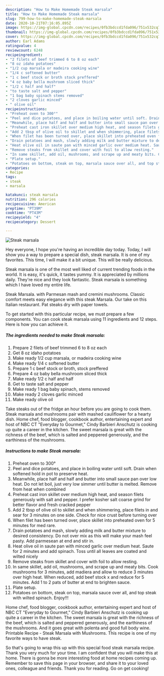 ```yaml
---
description: "How to Make Homemade Steak marsala"
title: "How to Make Homemade Steak marsala"
slug: 799-how-to-make-homemade-steak-marsala
date: 2020-10-21T07:16:05.895Z
image: https://img-global.cpcdn.com/recipes/0fb3bdccd1fda096/751x532cq70/steak-marsala-recipe-main-photo.jpg
thumbnail: https://img-global.cpcdn.com/recipes/0fb3bdccd1fda096/751x532cq70/steak-marsala-recipe-main-photo.jpg
cover: https://img-global.cpcdn.com/recipes/0fb3bdccd1fda096/751x532cq70/steak-marsala-recipe-main-photo.jpg
author: Earl Adams
ratingvalue: 4
reviewcount: 6248
recipeingredient:
- "2 filets of beef trimmed 6 to 8 oz each"
- "8 oz idaho potatoes"
- "1/2 cup marsala or madeira cooking wine"
- "1/4 c softened butter"
- "1 c beef stock or broth stock preffered"
- "4 oz baby bella mushroom sliced thick"
- "1/2 c half and half"
- "to taste salt and pepper"
- "1 bag baby spinach stems removed"
- "2 cloves garlic minced"
- " olive oil"
recipeinstructions:
- "Preheat oven to 300°"
- "Peel and dice potatoes, and place in boiling water until soft. Drain when softened hold in pot to preserve heat."
- "Meanwhile, place half and half and butter into small sauce pan over low heat. Do not let boil, just very low simmer until butter is melted. Remove from heat when combined"
- "Preheat cast iron skillet over medium high heat, and season filets generously with salt and pepper. I prefer kosher salt coarse grind for better flavor and fresh cracked pepper"
- "Add 2 tbsp of olive oil to skillet and when shimmering, place filets in and sear for 3 minutes on one side. Check for nice crust before turning over"
- "When filet has been turned over, place skillet into preheated oven for 5 minutes for med rare."
- "Drain potatoes and mash, slowly adding milk and butter mixture to desired consistency. Do not over mix as this will make your mash feel pasty. Add parmesean at end and stir in."
- "Heat olive oil in saute pan with minced garlic over medium heat. Saute for 2 minutes and add spinach. Toss until all leaves are coated and wilted nicely"
- "Remove steaks from skillet and cover with foil to allow resting."
- "In same skillet, add oil, mushrooms, and scrape up and meaty bits. Cook mushrooms for 3 minutes, add madiera and allow to reduce 3 minutes over high heat. When reduced, add beef stock x and reduce for 5 minutes. Add 1 to 2 pats of butter at end to brighten sauce."
- "Plate setup."
- "Potatoes on bottom, steak on top, marsala sauce over all, and top steak with wilted spinach. Enjoy!!!"
categories:
- Recipe
tags:
- steak
- marsala

katakunci: steak marsala 
nutrition: 296 calories
recipecuisine: American
preptime: "PT39M"
cooktime: "PT43M"
recipeyield: "4"
recipecategory: Dessert

---
```



![Steak marsala](https://img-global.cpcdn.com/recipes/0fb3bdccd1fda096/751x532cq70/steak-marsala-recipe-main-photo.jpg)

Hey everyone, I hope you're having an incredible day today. Today, I will show you a way to prepare a special dish, steak marsala. It is one of my favorites. This time, I will make it a bit unique. This will be really delicious.

Steak marsala is one of the most well liked of current trending foods in the world. It is easy, it's quick, it tastes yummy. It is appreciated by millions daily. They're nice and they look fantastic. Steak marsala is something which I have loved my entire life.

Steak Marsala. with Parmesan mash and cremini mushrooms. Classic comfort meets easy elegance with this steak Marsala. Our take on this Italian restaurant. Pat steaks dry with paper towels.


To get started with this particular recipe, we must prepare a few components. You can cook steak marsala using 11 ingredients and 12 steps. Here is how you can achieve it.

<!--inarticleads1-->

##### The ingredients needed to make Steak marsala:

1. Prepare 2 filets of beef trimmed 6 to 8 oz each
1. Get 8 oz idaho potatoes
1. Make ready 1/2 cup marsala, or madeira cooking wine
1. Make ready 1/4 c softened butter
1. Prepare 1 c beef stock or broth, stock preffered
1. Prepare 4 oz baby bella mushroom sliced thick
1. Make ready 1/2 c half and half
1. Get to taste salt and pepper
1. Make ready 1 bag baby spinach, stems removed
1. Make ready 2 cloves garlic minced
1. Make ready  olive oil


Take steaks out of the fridge an hour before you are going to cook them. Steak marsala and mushrooms pair with mashed cauliflower for a hearty dish. Home chef, food blogger, cookbook author, entertaining expert and host of NBC CT &#34;Everyday to Gourmet,&#34; Cindy Barbieri Anschutz is cooking up quite a career in the kitchen. The sweet marsala is great with the richness of the beef, which is salted and peppered generously, and the earthiness of the mushrooms. 

<!--inarticleads2-->

##### Instructions to make Steak marsala:

1. Preheat oven to 300°
1. Peel and dice potatoes, and place in boiling water until soft. Drain when softened hold in pot to preserve heat.
1. Meanwhile, place half and half and butter into small sauce pan over low heat. Do not let boil, just very low simmer until butter is melted. Remove from heat when combined
1. Preheat cast iron skillet over medium high heat, and season filets generously with salt and pepper. I prefer kosher salt coarse grind for better flavor and fresh cracked pepper
1. Add 2 tbsp of olive oil to skillet and when shimmering, place filets in and sear for 3 minutes on one side. Check for nice crust before turning over
1. When filet has been turned over, place skillet into preheated oven for 5 minutes for med rare.
1. Drain potatoes and mash, slowly adding milk and butter mixture to desired consistency. Do not over mix as this will make your mash feel pasty. Add parmesean at end and stir in.
1. Heat olive oil in saute pan with minced garlic over medium heat. Saute for 2 minutes and add spinach. Toss until all leaves are coated and wilted nicely
1. Remove steaks from skillet and cover with foil to allow resting.
1. In same skillet, add oil, mushrooms, and scrape up and meaty bits. Cook mushrooms for 3 minutes, add madiera and allow to reduce 3 minutes over high heat. When reduced, add beef stock x and reduce for 5 minutes. Add 1 to 2 pats of butter at end to brighten sauce.
1. Plate setup.
1. Potatoes on bottom, steak on top, marsala sauce over all, and top steak with wilted spinach. Enjoy!!!


Home chef, food blogger, cookbook author, entertaining expert and host of NBC CT &#34;Everyday to Gourmet,&#34; Cindy Barbieri Anschutz is cooking up quite a career in the kitchen. The sweet marsala is great with the richness of the beef, which is salted and peppered generously, and the earthiness of the mushrooms. And it goes great with polenta and good full body wine. Printable Recipe - Steak Marsala with Mushrooms. This recipe is one of my favorite ways to have steak. 

So that's going to wrap this up with this special food steak marsala recipe. Thank you very much for your time. I am confident that you will make this at home. There is gonna be more interesting food at home recipes coming up. Remember to save this page in your browser, and share it to your loved ones, colleague and friends. Thank you for reading. Go on get cooking!
